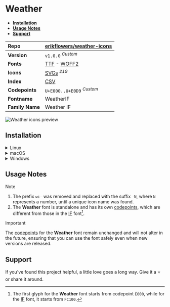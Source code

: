 # Weather

- [**Installation**](#installation)
- [**Usage Notes**](#usage-notes)
- [**Support**](#support)

| Repo            | [erikflowers/weather-icons](https://github.com/erikflowers/weather-icons)                                                                                                     |
| :-------------- | :---------------------------------------------------------------------------------------------------------------------------------------------------------------------------- |
| **Version**     | `v1.0.0` <sup>_Custom_</sup>                                                                                                                                                  |
| **Fonts**       | [TTF](https://raw.githubusercontent.com/iconicFonts/if/main/fonts/TTF/Weather.ttf) - [WOFF2](https://raw.githubusercontent.com/iconicFonts/if/main/fonts/WOFF2/Weather.woff2) |
| **Icons**       | [SVGs](https://github.com/iconicFonts/if/tree/main/packs/Weather/svgs) <sup>_219_</sup>                                                                                       |
| **Index**       | [CSV](https://github.com/iconicFonts/if/blob/main/indices/Weather.csv)                                                                                                        |
| **Codepoints**  | `U+E000..U+E0D9` <sup>_Custom_</sup>                                                                                                                                          |
| **Fontname**    | WeatherIF                                                                                                                                                                     |
| **Family Name** | Weather IF                                                                                                                                                                    |

<picture>
  <source media="(prefers-color-scheme: dark)" srcset="https://raw.githubusercontent.com/iconicFonts/if/main/imgs/Weather_dark.png">
  <img alt="Weather icons preview" src="https://raw.githubusercontent.com/iconicFonts/if/main/imgs/Weather_light.png">
</picture>

## Installation

<details>

<summary>Linux</summary>

```sh
curl -o ~/.local/share/fonts/Weather.ttf https://raw.githubusercontent.com/iconicFonts/if/main/fonts/TTF/Weather.ttf
```

Refresh font cache:

```sh
fc-cache -f ~/.local/share/fonts
```

</details>

<details>

<summary>macOS</summary>

```sh
curl -o ~/Library/Fonts/Weather.ttf https://raw.githubusercontent.com/iconicFonts/if/main/fonts/TTF/Weather.ttf
```

</details>

<details>

<summary>Windows</summary>

```sh
curl -o C:\Windows\Fonts\Weather.ttf https://raw.githubusercontent.com/iconicFonts/if/main/fonts/TTF/Weather.ttf
```

</details>

## Usage Notes

> [!NOTE]
>
> 1. The prefix `wi-` was removed and replaced with the suffix `-N`, where `N` represents a number, until a unique icon name was found.
> 2. The **Weather** font is standalone and has its own [codepoints](https://github.com/iconicFonts/if/blob/main/indices/Weather.csv), which are different from those in the [IF](https://github.com/iconicFonts/if/blob/main/indices/if.csv) font[^1].

> [!IMPORTANT]
> The [codepoints](https://github.com/iconicFonts/if/blob/main/indices/Weather.csv) for the **Weather** font remain unchanged and will not alter in the future, ensuring that you can use the font safely even when new versions are released.

## Support

If you've found this project helpful, a little love goes a long way. Give it a :star: or share it around.

[^1]: The first glyph for the **Weather** font starts from codepoint `E000`, while for the [IF](https://github.com/iconicFonts/if/blob/main/indices/if.csv) font, it starts from `FC100`.
